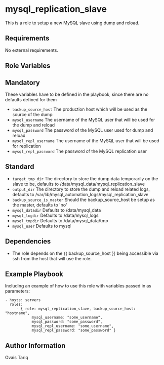 mysql_replication_slave
=======================
This is a role to setup a new MySQL slave using dump and reload.

Requirements
------------

No external requirements.

Role Variables
--------------

## Mandatory
These variables have to be defined in the playbook, since there are no defaults defined for them
* `backup_source_host` The production host which will be used as the source of the dump
* `mysql_username` The username of the MySQL user that will be used for the dump and reload
* `mysql_password` The password of the MySQL user used for dump and reload 
* `mysql_repl_username` The username of the MySQL user that will be used for replication
* `mysql_repl_password` The password of the MySQL replication user

## Standard
* `target_tmp_dir` The directory to store the dump data temporarily on the slave to be, defaults to /data/mysql_data/mysql_replication_slave
* `output_dir` The directory to store the dump and reload related logs, defaults to /var/lib/mysql_automation_logs/mysql_replication_slave
* `backup_source_is_master` Should the backup_source_host be setup as the master, defaults to 'no'
* `mysql_datadir` Defaults to /data/mysql_data
* `mysql_logdir` Defaults to /data/mysql_logs
* `mysql_tmpdir` Defaults to /data/mysql_data/tmp
* `mysql_user` Defaults to mysql

Dependencies
------------

* The role depends on the {{ backup_source_host }} being accessible via ssh from the host that will use the role.

Example Playbook
-------------------------

Including an example of how to use this role with variables passed in as parameters:

    - hosts: servers
      roles:
         - { role: mysql_replication_slave, backup_source_host: "hostname", 
                mysql_username: "some_username",
                mysql_password: "some_password",
                mysql_repl_username: "some_username",
                mysql_repl_password: "some_password" }

Author Information
------------------

Ovais Tariq

